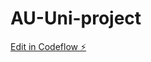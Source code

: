 # AU-Uni-project

[Edit in Codeflow ⚡️](https://stackblitz.com/~/github.com/ZAHID188/AU-Uni-project)